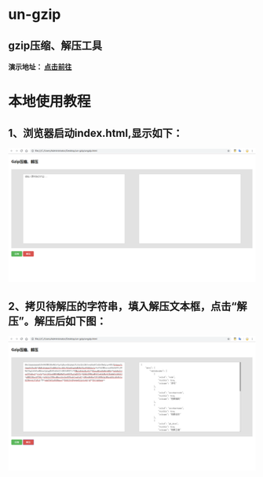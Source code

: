 # un-gzip
## gzip压缩、解压工具
#### 演示地址： [点击前往](https://lucky-lyz.github.io/un-gzip/)


# 本地使用教程

## 1、浏览器启动index.html,显示如下：
![image](https://github.com/Happy-LYZ/un-gzip/blob/master/img/2.png)

## 2、拷贝待解压的字符串，填入解压文本框，点击“解压”。解压后如下图：
![image](https://github.com/Happy-LYZ/un-gzip/blob/master/img/1.png)
